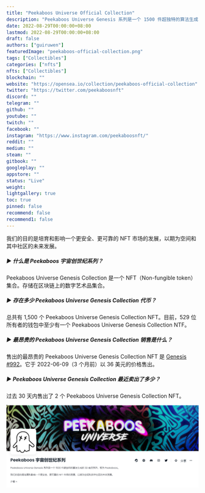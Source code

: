 ```yaml
---
title: "Peekaboos Universe Official Collection"
description: "Peekaboos Universe Genesis 系列是一个 1500 件超独特的算法生成的 3D 幽灵系列，称为 Peekaboos。"
date: 2022-08-29T00:00:00+08:00
lastmod: 2022-08-29T00:00:00+08:00
draft: false
authors: ["guiruwen"]
featuredImage: "peekaboos-official-collection.png"
tags: ["Collectibles"]
categories: ["nfts"]
nfts: ["Collectibles"]
blockchain: ""
website: "https://opensea.io/collection/peekaboos-official-collection"
twitter: "https://twitter.com/peekaboosnft"
discord: ""
telegram: ""
github: ""
youtube: ""
twitch: ""
facebook: ""
instagram: "https://www.instagram.com/peekaboosnft/"
reddit: ""
medium: ""
steam: ""
gitbook: ""
googleplay: ""
appstore: ""
status: "Live"
weight: 
lightgallery: true
toc: true
pinned: false
recommend: false
recommend1: false
---
```

我们的目的是培育和影响一个更安全、更可靠的 NFT 市场的发展，以期为空间和其中社区的未来发展。

##### ▶ 什么是 Peekaboos 宇宙创世纪系列？

Peekaboos Universe Genesis Collection 是一个 NFT（Non-fungible token）集合。存储在区块链上的数字艺术品集合。

##### ▶ 存在多少 Peekaboos Universe Genesis Collection 代币？

总共有 1,500 个 Peekaboos Universe Genesis Collection NFT。目前，529 位所有者的钱包中至少有一个 Peekaboos Universe Genesis Collection NTF。

##### ▶ 最昂贵的 Peekaboos Universe Genesis Collection 销售是什么？

售出的最昂贵的 Peekaboos Universe Genesis Collection NFT 是 [Genesis #992](https://www.nft-stats.com/asset/0x61503a4b2b6238f5d4f88f774bc0bb4a77fd7cb2/992)。它于 2022-06-09（3 个月前）以 36 美元的价格售出。

##### ▶ Peekaboos Universe Genesis Collection 最近卖出了多少？

过去 30 天内售出了 2 个 Peekaboos Universe Genesis Collection NFT。

![nft](01.png)